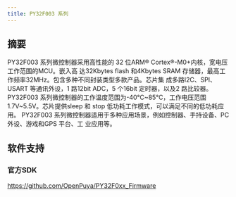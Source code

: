 ```yaml
---
title: PY32F003 系列
---
```


## 摘要

PY32F003 系列微控制器采用高性能的 32 位ARM® Cortex®-M0+内核，宽电压工作范围的MCU。嵌入高
达32Kbytes flash 和4Kbytes SRAM 存储器，最高工作频率32MHz。包含多种不同封装类型多款产品。芯片集
成多路I2C、SPI、USART 等通讯外设，1 路12bit ADC，5 个16bit 定时器，以及2 路比较器。
PY32F003 系列微控制器的工作温度范围为-40℃~85℃，工作电压范围 1.7V~5.5V。芯片提供sleep 和
stop 低功耗工作模式，可以满足不同的低功耗应用。
PY32F003 系列微控制器适用于多种应用场景，例如控制器、手持设备、PC 外设、游戏和GPS 平台、工
业应用等。

<!-- @include: ../../data/markdown/PY32F003/zh_CN.md -->

## 软件支持

### 官方SDK

<https://github.com/OpenPuya/PY32F0xx_Firmware>